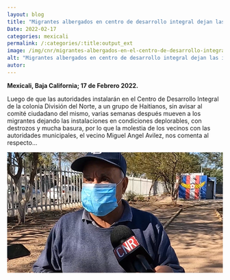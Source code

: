 ```yaml
---
layout: blog
title: "Migrantes albergados en centro de desarrollo integral dejan las instalaciones en condiciones deplorables"
Date: 2022-02-17
categories: mexicali
permalink: /:categories/:title:output_ext
image: /img/cnr/migrantes-albergados-en-el-centro-de-desarrollo-integral-dejan-las-instalaciones.png
alt: "Migrantes albergados en centro de desarrollo integral dejan las instalaciones en condiciones deplorables"
autor:
---
```


**Mexicali, Baja California; 17 de Febrero 2022.** 

Luego de que las autoridades instalarán en el Centro de Desarrollo Integral de la colonia División del Norte, a un grupo de Haitianos, sin avisar al comité ciudadano del mismo, varias semanas después mueven a los migrantes dejando las instalaciones en condiciones deplorables, con destrozos y mucha basura, por lo que la molestia de los vecinos con las autoridades municipales, el vecino Miguel Angel Avilez, nos comenta al respecto…


<div id="carouselExampleSlidesOnly" class="carousel slide" data-ride="carousel">
  <div class="carousel-inner">
    <div class="carousel-item active">
       <img class="d-block w-100" src="/img/cnr/migrantes-albergados-en-el-centro-de-desarrollo-integral-dejan-las-instalaciones.png" loading="lazy"  alt="Migrantes albergados en centro de desarrollo integral dejan las instalaciones en condiciones deplorables">
    </div>
  </div>
</div>